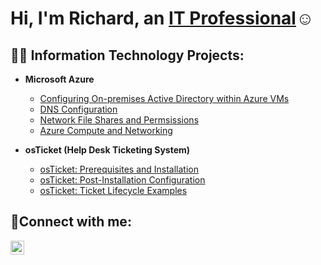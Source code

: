 <h1>Hi, I'm Richard, an <a href="https://www.linkedin.com/in/richard-wines-10268b2b2/">IT Professional</a>☺</h1>

<h2>👨‍💻 Information Technology Projects:</h2>

- <b>Microsoft Azure</b>
  - [Configuring On-premises Active Directory within Azure VMs](https://github.com/richardwines32/activedirectory)
  - [DNS Configuration](https://github.com/richardwines32/DNS)
  - [Network File Shares and Permsissions](https://github.com/richardwines32/Network_File_Shares_and_Permissions)
  - [Azure Compute and Networking](https://github.com/richardwines32/azure_compute_and_networking)

- <b>osTicket (Help Desk Ticketing System)</b>
  - [osTicket: Prerequisites and Installation](https://github.com/richardwines32/osticket_prerequisites_and_installation)
  - [osTicket: Post-Installation Configuration](https://github.com/richardwines32/osTicket_Post_Install_Configuration)
  - [osTicket: Ticket Lifecycle Examples](https://github.com/richardwines32/osTicket_Ticket_Lifecycle_Examples)


<h2>🤳Connect with me:</h2>

[<img align="left" alt="Josh | LinkedIn" width="22px" src="https://cdn.jsdelivr.net/npm/simple-icons@v3/icons/linkedin.svg" />][linkedin]

[linkedin]: https://www.linkedin.com/in/richard-wines-10268b2b2/
